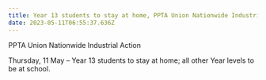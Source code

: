 ```yaml
---
title: Year 13 students to stay at home, PPTA Union Nationwide Industrial Action
date: 2023-05-11T06:55:37.636Z
---
```

PPTA Union Nationwide Industrial Action

Thursday, 11 May – Year 13 students to stay at home; all other Year levels to be at school.